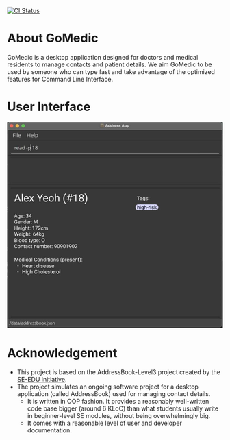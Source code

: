 [![CI Status](https://github.com/AY2122S1-CS2103T-T15-1/tp/workflows/Java%20CI/badge.svg)](https://github.com/se-edu/addressbook-level3/actions)

# About GoMedic
GoMedic is a desktop application designed for doctors and medical residents to manage contacts and patient details.
We aim GoMedic to be used by someone who can type fast and take advantage of the optimized features for
Command Line Interface.

# User Interface
![Ui](docs/images/Ui.png)

# Acknowledgement
* This project is based on the AddressBook-Level3 project created by the [SE-EDU initiative](https://se-education.org/).
* The project simulates an ongoing software project for a desktop application (called AddressBook)
  used for managing contact details.
    * It is written in OOP fashion. It provides a reasonably well-written code base bigger (around 6 KLoC) than what
      students usually write in beginner-level SE modules, without being overwhelmingly big.
    * It comes with a reasonable level of user and developer documentation.

